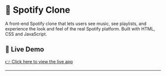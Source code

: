 # 🎵 Spotify Clone

A front-end Spotify clone that lets users see music, see playlists, and experience the look and feel of the real Spotify platform. Built with HTML, CSS and JavaScript.

## 🚀 Live Demo
[👉 Click here to view the live app](https://shreshhhth.github.io/spotifyClone.github.io/)

---

